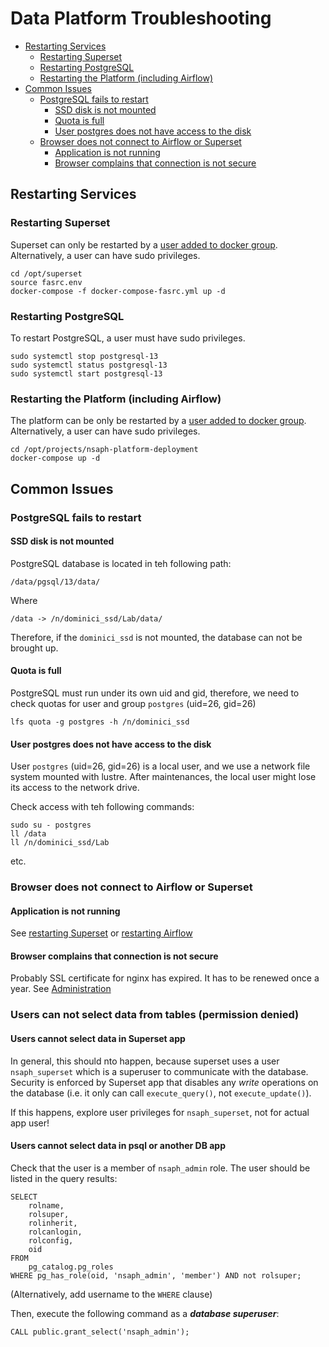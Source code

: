 # Data Platform Troubleshooting

<!-- toc -->

- [Restarting Services](#restarting-services)
  * [Restarting Superset](#restarting-superset)
  * [Restarting PostgreSQL](#restarting-postgresql)
  * [Restarting the Platform (including Airflow)](#restarting-the-platform-including-airflow)
- [Common Issues](#common-issues)
  * [PostgreSQL fails to restart](#postgresql-fails-to-restart)
    + [SSD disk is not mounted](#ssd-disk-is-not-mounted)
    + [Quota is full](#quota-is-full)
    + [User postgres does not have access to the disk](#user-postgres-does-not-have-access-to-the-disk)
  * [Browser does not connect to Airflow or Superset](#browser-does-not-connect-to-airflow-or-superset)
    + [Application is not running](#application-is-not-running)
    + [Browser complains that connection is not secure](#browser-complains-that-connection-is-not-secure)

<!-- tocstop -->

## Restarting Services

### Restarting Superset

Superset can only be restarted by a 
[user added to docker group](https://www.thegeekdiary.com/run-docker-as-a-non-root-user/). 
Alternatively, a user can have sudo privileges.

    cd /opt/superset
    source fasrc.env
    docker-compose -f docker-compose-fasrc.yml up -d

### Restarting PostgreSQL

To restart PostgreSQL, a user must have sudo privileges.

    sudo systemctl stop postgresql-13
    sudo systemctl status postgresql-13
    sudo systemctl start postgresql-13

### Restarting the Platform (including Airflow)

The platform can be only be restarted by a 
[user added to docker group](https://www.thegeekdiary.com/run-docker-as-a-non-root-user/). 
Alternatively, a user can have sudo privileges.

    cd /opt/projects/nsaph-platform-deployment
    docker-compose up -d

## Common Issues

### PostgreSQL fails to restart

#### SSD disk is not mounted

PostgreSQL database is located in teh following path:

    /data/pgsql/13/data/

Where 

    /data -> /n/dominici_ssd/Lab/data/

Therefore, if the `dominici_ssd` is not mounted, the database can 
not be brought up.

#### Quota is full

PostgreSQL must run under its own uid and gid, therefore, we 
need to check quotas for user and group `postgres` (uid=26, gid=26)

    lfs quota -g postgres -h /n/dominici_ssd

#### User postgres does not have access to the disk

User `postgres` (uid=26, gid=26) is a local user, and we use
a network file system mounted with lustre. After maintenances,
the local user might lose its access to the network drive.

Check access with teh following commands:

    sudo su - postgres
    ll /data
    ll /n/dominici_ssd/Lab

etc.
           
### Browser does not connect to Airflow or Superset 

#### Application is not running

See [restarting Superset](#restarting-superset) or 
[restarting Airflow](#restarting-the-platform-including-airflow)

#### Browser complains that connection is not secure

Probably SSL certificate for nginx has expired. It has to be renewed once
a year. See 
[Administration](Administration.md#nginx-http-server-ssl-certificates)

### Users can not select data from tables (permission denied)

#### Users cannot select data in Superset app

In general, this should nto happen, because superset uses a user
`nsaph_superset` which is a superuser to communicate with the database.
Security is enforced by Superset app that disables any *write* operations
on the database (i.e. it only can call `execute_query()`, 
not `execute_update()`).

If this happens, explore user privileges for `nsaph_superset`, not for 
actual app user!

#### Users cannot select data in psql or another DB app

Check that the user is a member of `nsaph_admin` role. The user should be 
listed in the query results:

    SELECT 
        rolname, 
        rolsuper, 
        rolinherit, 
        rolcanlogin, 
        rolconfig,
        oid 
    FROM 
        pg_catalog.pg_roles
    WHERE pg_has_role(oid, 'nsaph_admin', 'member') AND not rolsuper;

(Alternatively, add username to the `WHERE` clause)

Then, execute the following command as a **_database superuser_**:
                                                                  
    CALL public.grant_select('nsaph_admin');